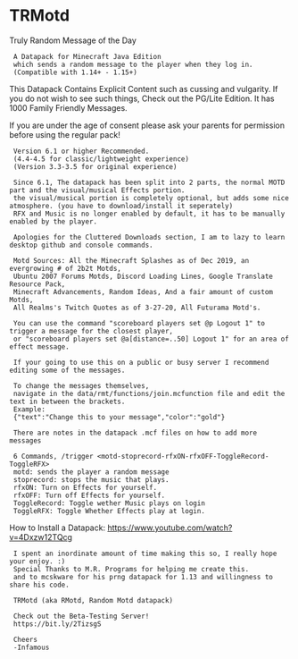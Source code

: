 # TRMotd
Truly Random Message of the Day

     A Datapack for Minecraft Java Edition
     which sends a random message to the player when they log in.
     (Compatible with 1.14+ - 1.15+)
     
This Datapack Contains Explicit Content such as cussing and vulgarity.  If you do not wish to see such things,
Check out the PG/Lite Edition.  It has 1000 Family Friendly Messages.

If you are under the age of consent please ask your parents for permission before using the regular pack!

     Version 6.1 or higher Recommended.
     (4.4-4.5 for classic/lightweight experience)
     (Version 3.3-3.5 for original experience)
     
     Since 6.1, The datapack has been split into 2 parts, the normal MOTD part and the visual/musical Effects portion.
     the visual/musical portion is completely optional, but adds some nice atmosphere. (you have to download/install it seperately)
     RFX and Music is no longer enabled by default, it has to be manually enabled by the player.
     
     Apologies for the Cluttered Downloads section, I am to lazy to learn desktop github and console commands.
     
     Motd Sources: All the Minecraft Splashes as of Dec 2019, an evergrowing # of 2b2t Motds, 
     Ubuntu 2007 Forums Motds, Discord Loading Lines, Google Translate Resource Pack, 
     Minecraft Advancements, Random Ideas, And a fair amount of custom Motds,
     All Realms's Twitch Quotes as of 3-27-20, All Futurama Motd's.

     You can use the command "scoreboard players set @p Logout 1" to trigger a message for the closest player,
     or "scoreboard players set @a[distance=..50] Logout 1" for an area of effect message.

     If your going to use this on a public or busy server I recommend editing some of the messages.

     To change the messages themselves, 
     navigate in the data/rmt/functions/join.mcfunction file and edit the text in between the brackets.
     Example:
     {"text":"Change this to your message","color":"gold"}
     
     There are notes in the datapack .mcf files on how to add more messages

     6 Commands, /trigger <motd-stoprecord-rfxON-rfxOFF-ToggleRecord-ToggleRFX>
     motd: sends the player a random message
     stoprecord: stops the music that plays.
     rfxON: Turn on Effects for yourself.
     rfxOFF: Turn off Effects for yourself.
     ToggleRecord: Toggle wether Music plays on login
     ToggleRFX: Toggle Whether Effects play at login.

How to Install a Datapack:
https://www.youtube.com/watch?v=4Dxzw12TQcg

     I spent an inordinate amount of time making this so, I really hope your enjoy. :)
     Special Thanks to M.R. Programs for helping me create this.
     and to mcskware for his prng datapack for 1.13 and willingness to share his code.

     TRMotd (aka RMotd, Random Motd datapack)
     
     Check out the Beta-Testing Server!
     https://bit.ly/2TizsgS

     Cheers 
     -Infamous 
